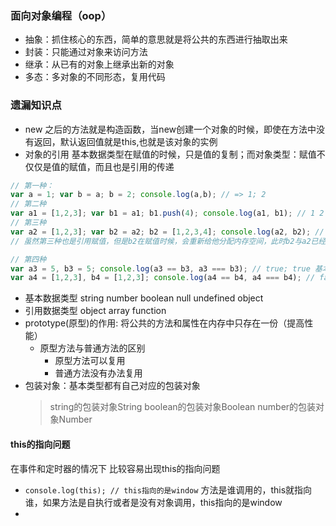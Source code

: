 ### 面向对象编程（oop）
  * 抽象：抓住核心的东西，简单的意思就是将公共的东西进行抽取出来
  * 封装：只能通过对象来访问方法
  * 继承：从已有的对象上继承出新的对象
  * 多态：多对象的不同形态，复用代码

### 遗漏知识点
   * new 之后的方法就是构造函数，当new创建一个对象的时候，即使在方法中没有返回，默认返回值就是this,也就是该对象的实例
   * 对象的引用 基本数据类型在赋值的时候，只是值的复制；而对象类型：赋值不仅仅是值的赋值，而且也是引用的传递
   ```js
   // 第一种：
   var a = 1; var b = a; b = 2; console.log(a,b); // => 1; 2
   // 第二种
   var a1 = [1,2,3]; var b1 = a1; b1.push(4); console.log(a1, b1); // 1 2 3 4； 1 2 3 4
   // 第三种
   var a2 = [1,2,3]; var b2 = a2; b2 = [1,2,3,4]; console.log(a2, b2); // 1 2 3； 1 2 3 4
  // 虽然第三种也是引用赋值，但是b2在赋值时候，会重新给他分配内存空间，此时b2与a2已经没有关系了

  // 第四种
  var a3 = 5, b3 = 5; console.log(a3 == b3, a3 === b3); // true; true 基本类型，值相同就可以
  var a4 = [1,2,3], b4 = [1,2,3]; console.log(a4 == b4, a4 === b4); // false; false 对象类型，值和引用都必须相同

   ```
   * 基本数据类型 string number boolean null undefined object
   * 引用数据类型 object array function
   * prototype(原型)的作用: 将公共的方法和属性在内存中只存在一份（提高性能）
     * 原型方法与普通方法的区别
        - 原型方法可以复用
        - 普通方法没有办法复用
   * 包装对象：基本类型都有自己对应的包装对象
      > string的包装对象String
      > boolean的包装对象Boolean
      > number的包装对象Number

#### this的指向问题
   在事件和定时器的情况下 比较容易出现this的指向问题
   * ``console.log(this); // this指向的是window`` 方法是谁调用的，this就指向谁，如果方法是自执行或者是没有对象调用，this指向的是window
   * 
